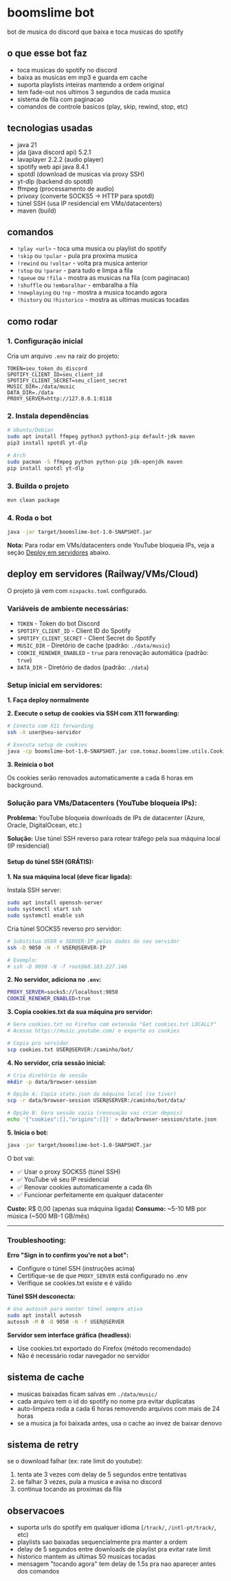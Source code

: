 # boomslime bot

bot de musica do discord que baixa e toca musicas do spotify

## o que esse bot faz

- toca musicas do spotify no discord
- baixa as musicas em mp3 e guarda em cache
- suporta playlists inteiras mantendo a ordem original
- tem fade-out nos ultimos 3 segundos de cada musica
- sistema de fila com paginacao
- comandos de controle basicos (play, skip, rewind, stop, etc)

## tecnologias usadas

- java 21
- jda (java discord api) 5.2.1
- lavaplayer 2.2.2 (audio player)
- spotify web api java 8.4.1
- spotdl (download de musicas via proxy SSH)
- yt-dlp (backend do spotdl)
- ffmpeg (processamento de audio)
- privoxy (converte SOCKS5 → HTTP para spotdl)
- túnel SSH (usa IP residencial em VMs/datacenters)
- maven (build)

## comandos

- `!play <url>` - toca uma musica ou playlist do spotify
- `!skip` ou `!pular` - pula pra proxima musica
- `!rewind` ou `!voltar` - volta pra musica anterior
- `!stop` ou `!parar` - para tudo e limpa a fila
- `!queue` ou `!fila` - mostra as musicas na fila (com paginacao)
- `!shuffle` ou `!embaralhar` - embaralha a fila
- `!nowplaying` ou `!np` - mostra a musica tocando agora
- `!history` ou `!historico` - mostra as ultimas musicas tocadas

## como rodar

### 1. Configuração inicial

Cria um arquivo `.env` na raiz do projeto:
```env
TOKEN=seu_token_do_discord
SPOTIFY_CLIENT_ID=seu_client_id
SPOTIFY_CLIENT_SECRET=seu_client_secret
MUSIC_DIR=./data/music
DATA_DIR=./data
PROXY_SERVER=http://127.0.0.1:8118
```

### 2. Instala dependências

```bash
# Ubuntu/Debian
sudo apt install ffmpeg python3 python3-pip default-jdk maven
pip3 install spotdl yt-dlp

# Arch
sudo pacman -S ffmpeg python python-pip jdk-openjdk maven
pip install spotdl yt-dlp
```

### 3. Builda o projeto

```bash
mvn clean package
```

### 4. Roda o bot

```bash
java -jar target/boomslime-bot-1.0-SNAPSHOT.jar
```

**Nota:** Para rodar em VMs/datacenters onde YouTube bloqueia IPs, veja a seção [Deploy em servidores](#deploy-em-servidores-railwayvmscloud) abaixo.

## deploy em servidores (Railway/VMs/Cloud)

O projeto já vem com `nixpacks.toml` configurado.

### Variáveis de ambiente necessárias:
- `TOKEN` - Token do bot Discord
- `SPOTIFY_CLIENT_ID` - Client ID do Spotify
- `SPOTIFY_CLIENT_SECRET` - Client Secret do Spotify
- `MUSIC_DIR` - Diretório de cache (padrão: `./data/music`)
- `COOKIE_RENEWER_ENABLED` - `true` para renovação automática (padrão: `true`)
- `DATA_DIR` - Diretório de dados (padrão: `./data`)

### Setup inicial em servidores:

**1. Faça deploy normalmente**

**2. Execute o setup de cookies via SSH com X11 forwarding:**
```bash
# Conecta com X11 forwarding
ssh -X user@seu-servidor

# Executa setup de cookies
java -cp boomslime-bot-1.0-SNAPSHOT.jar com.tomaz.boomslime.utils.CookieRenewer
```

**3. Reinicia o bot**

Os cookies serão renovados automaticamente a cada 6 horas em background.

### Solução para VMs/Datacenters (YouTube bloqueia IPs):

**Problema:** YouTube bloqueia downloads de IPs de datacenter (Azure, Oracle, DigitalOcean, etc.)

**Solução:** Use túnel SSH reverso para rotear tráfego pela sua máquina local (IP residencial)

#### Setup do túnel SSH (GRÁTIS):

**1. Na sua máquina local (deve ficar ligada):**

Instala SSH server:
```bash
sudo apt install openssh-server
sudo systemctl start ssh
sudo systemctl enable ssh
```

Cria túnel SOCKS5 reverso pro servidor:
```bash
# Substitua USER e SERVER-IP pelos dados do seu servidor
ssh -D 9050 -N -f USER@SERVER-IP

# Exemplo:
# ssh -D 9050 -N -f root@68.183.227.146
```

**2. No servidor, adiciona no `.env`:**
```bash
PROXY_SERVER=socks5://localhost:9050
COOKIE_RENEWER_ENABLED=true
```

**3. Copia cookies.txt da sua máquina pro servidor:**
```bash
# Gera cookies.txt no Firefox com extensão "Get cookies.txt LOCALLY"
# Acesse https://music.youtube.com/ e exporte os cookies

# Copia pro servidor
scp cookies.txt USER@SERVER:/caminho/bot/
```

**4. No servidor, cria sessão inicial:**
```bash
# Cria diretório de sessão
mkdir -p data/browser-session

# Opção A: Copia state.json da máquina local (se tiver)
scp -r data/browser-session USER@SERVER:/caminho/bot/data/

# Opção B: Gera sessão vazia (renovação vai criar depois)
echo '{"cookies":[],"origins":[]}' > data/browser-session/state.json
```

**5. Inicia o bot:**
```bash
java -jar target/boomslime-bot-1.0-SNAPSHOT.jar
```

O bot vai:
- ✅ Usar o proxy SOCKS5 (túnel SSH)
- ✅ YouTube vê seu IP residencial
- ✅ Renovar cookies automaticamente a cada 6h
- ✅ Funcionar perfeitamente em qualquer datacenter

**Custo:** R$ 0,00 (apenas sua máquina ligada)
**Consumo:** ~5-10 MB por música (~500 MB-1 GB/mês)

---

### Troubleshooting:

**Erro "Sign in to confirm you're not a bot":**
- Configure o túnel SSH (instruções acima)
- Certifique-se de que `PROXY_SERVER` está configurado no .env
- Verifique se cookies.txt existe e é válido

**Túnel SSH desconecta:**
```bash
# Use autossh para manter túnel sempre ativo
sudo apt install autossh
autossh -M 0 -D 9050 -N -f USER@SERVER
```

**Servidor sem interface gráfica (headless):**
- Use cookies.txt exportado do Firefox (método recomendado)
- Não é necessário rodar navegador no servidor

## sistema de cache

- musicas baixadas ficam salvas em `./data/music/`
- cada arquivo tem o id do spotify no nome pra evitar duplicatas
- auto-limpeza roda a cada 6 horas removendo arquivos com mais de 24 horas
- se a musica ja foi baixada antes, usa o cache ao invez de baixar denovo

## sistema de retry

se o download falhar (ex: rate limit do youtube):
1. tenta ate 3 vezes com delay de 5 segundos entre tentativas
2. se falhar 3 vezes, pula a musica e avisa no discord
3. continua tocando as proximas da fila

## observacoes

- suporta urls do spotify em qualquer idioma (`/track/`, `/intl-pt/track/`, etc)
- playlists sao baixadas sequencialmente pra manter a ordem
- delay de 5 segundos entre downloads de playlist pra evitar rate limit
- historico mantem as ultimas 50 musicas tocadas
- mensagem "tocando agora" tem delay de 1.5s pra nao aparecer antes dos comandos
